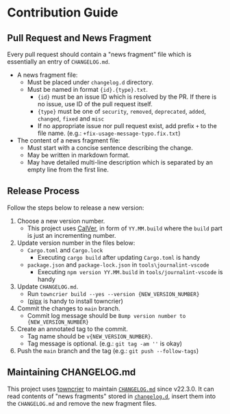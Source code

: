 # Contribution Guide

## Pull Request and News Fragment

Every pull request should contain a "news fragment" file which is essentially an
entry of `CHANGELOG.md`.

- A news fragment file:
  - Must be placed under `changelog.d` directory.
  - Must be named in format `{id}.{type}.txt`.
    - `{id}` must be an issue ID which is resolved by the PR. If there is no
      issue, use ID of the pull request itself.
    - `{type}` must be one of `security`, `removed`, `deprecated`, `added`,
      `changed`, `fixed` and `misc`
    - If no appropriate issue nor pull request exist, add prefix `+` to the file
      name. (e.g.: `+fix-usage-message-typo.fix.txt`)
- The content of a news fragment file:
  - Must start with a concise sentence describing the change.
  - May be written in markdown format.
  - May have detailed multi-line description which is separated by an empty line
    from the first line.

## Release Process

Follow the steps below to release a new version:

1. Choose a new version number.
   - This project uses [CalVer](https://calver.org/), in form of `YY.MM.build`
     where the `build` part is just an incrementing number.
2. Update version number in the files below:
   - `Cargo.toml` and `Cargo.lock`
     - Executing `cargo build` after updating `Cargo.toml` is handy
   - `package.json` and `package-lock.json` in `tools\journalint-vscode`
     - Executing `npm version YY.MM.build` in `tools/journalint-vscode` is handy
3. Update `CHANGELOG.md`.
   - Run `towncrier build --yes --version {NEW_VERSION_NUMBER}`
   - ([pipx](https://github.com/pypa/pipx) is handy to install towncrier)
4. Commit the changes to `main` branch.
   - Commit log message should be `Bump version number to {NEW_VERSION_NUMBER}`
5. Create an annotated tag to the commit.
   - Tag name should be `v{NEW_VERSION_NUMBER}`.
   - Tag message is optional. (e.g.: `git tag -am ''` is okay)
6. Push the `main` branch and the tag (e.g.: `git push --follow-tags`)

## Maintaining CHANGELOG.md

This project uses [towncrier](https://towncrier.readthedocs.io/) to maintain
[`CHANGELOG.md`](CHANGELOG.md) since v22.3.0. It can read contents of "news
fragments" stored in [`changelog.d`](changelog.d), insert them into the
`CHANGELOG.md` and remove the new fragment files.
